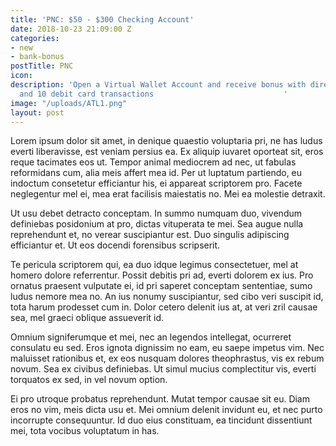 ```yaml
---
title: 'PNC: $50 - $300 Checking Account'
date: 2018-10-23 21:09:00 Z
categories:
- new
- bank-bonus
postTitle: PNC
icon: 
description: 'Open a Virtual Wallet Account and receive bonus with direct deposit
  and 10 debit card transactions                             '
image: "/uploads/ATL1.png"
layout: post
---
```


Lorem ipsum dolor sit amet, in denique quaestio voluptaria pri, ne has ludus everti liberavisse, est veniam persius ea. Ex aliquip iuvaret oporteat sit, eros reque tacimates eos ut. Tempor animal mediocrem ad nec, ut fabulas reformidans cum, alia meis affert mea id. Per ut luptatum partiendo, eu indoctum consetetur efficiantur his, ei appareat scriptorem pro. Facete neglegentur mel ei, mea erat facilisis maiestatis no. Mei ea molestie detraxit.

Ut usu debet detracto conceptam. In summo numquam duo, vivendum definiebas posidonium at pro, dictas vituperata te mei. Sea augue nulla reprehendunt et, no verear suscipiantur est. Duo singulis adipiscing efficiantur et. Ut eos docendi forensibus scripserit.

Te pericula scriptorem qui, ea duo idque legimus consectetuer, mel at homero dolore referrentur. Possit debitis pri ad, everti dolorem ex ius. Pro ornatus praesent vulputate ei, id pri saperet conceptam sententiae, sumo ludus nemore mea no. An ius nonumy suscipiantur, sed cibo veri suscipit id, tota harum prodesset cum in. Dolor cetero delenit ius at, at veri zril causae sea, mel graeci oblique assueverit id.

Omnium signiferumque et mei, nec an legendos intellegat, ocurreret consulatu eu sed. Eros ignota dignissim no eam, eu saepe impetus vim. Nec maluisset rationibus et, ex eos nusquam dolores theophrastus, vis ex rebum novum. Sea ex civibus definiebas. Ut simul mucius complectitur vis, everti torquatos ex sed, in vel novum option.

Ei pro utroque probatus reprehendunt. Mutat tempor causae sit eu. Diam eros no vim, meis dicta usu et. Mei omnium delenit invidunt eu, et nec purto incorrupte consequuntur. Id duo eius constituam, ea tincidunt dissentiunt mei, tota vocibus voluptatum in has.
